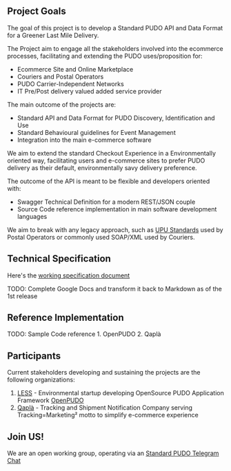 ## Project Goals

The goal of this project is to develop a Standard PUDO API and Data Format for a Greener Last Mile Delivery.

The Project aim to engage all the stakeholders involved into the ecommerce processes, facilitating and extending the PUDO uses/proposition for:
- Ecommerce Site and Online Marketplace
- Couriers and Postal Operators
- PUDO Carrier-Independent Networks
- IT Pre/Post delivery valued added service provider

The main outcome of the projects are:
- Standard API and Data Format for PUDO Discovery, Identification and Use 
- Standard Behavioural guidelines for Event Management
- Integration into the main e-commerce software
 
We aim to extend the standard Checkout Experience in a Environmentally oriented way, facilitating users and e-commerce sites to prefer PUDO delivery as their default, environmentally savy delivery preference.

The outcome of the API is meant to be flexible and developers oriented with:
- Swagger Technical Definition for a modern REST/JSON couple
- Source Code reference implementation in main software development languages

We aim to break with any legacy approach, such as [UPU Standards](https://www.upu.int/en/Postal-Solutions/Programmes-Services/Standards) used by Postal Operators or commonly used SOAP/XML used by Couriers.

## Technical Specification

Here's the [working specification document](https://docs.google.com/document/d/15HAntpEQuJBYI111P9xUhHdz7zFXTB3_ujNev7ztTYs) 

TODO: Complete Google Docs and transform it back to Markdown as of the 1st release


## Reference Implementation

TODO: Sample Code reference 1. OpenPUDO 2. Qaplà

## Participants

Current stakeholders developing and sustaining the projects are the following organizations:

1. [LESS](https://less.green) - Environmental startup developing OpenSource PUDO Application Framework [OpenPUDO](https://github.com/lessgreen/OpenPUDO)
2. [Qaplà](https://qapla.it) - Tracking and Shipment Notification Company serving Tracking=Marketing² motto to simplify e-commerce experience

## Join US!

We are an open working group, operating via an [Standard PUDO Telegram Chat](https://t.me/joinchat/ggVMv7y1S-1iN2E0)
